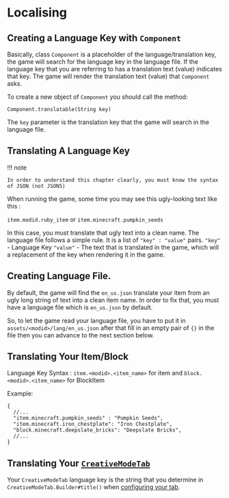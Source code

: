 # Localising

## Creating a Language Key with `Component`

Basically, class `Component` is a placeholder of the language/translation key, the game will search for the language key in the language file. If the language key that you are referring to has a translation text (value) indicates that key. The game will render the translation text (value) that `Component` asks.
 
To create a new object of `Component` you should call the method: 

`Component.translatable(String key)` 

The `key` parameter is the translation key that the game will search in the language file.

## Translating A Language Key

!!! note 

    In order to understand this chapter clearly, you must know the syntax of JSON (not JSON5)

When running the game, some time you may see this ugly-looking text like this :

`item.modid.ruby_item` or `item.minecraft.pumpkin_seeds`

In this case, you must translate that ugly text into a clean name.
The language file follows a simple rule. It is a list of `"key" : "value"` pairs.
`"key"` - Language Key
`"value"` - The text that is translated in the game, which will a replacement of the key when rendering it in the game.

## Creating Language File.
By default, the game will find the `en_us.json` translate your item from an ugly long string of text into a clean item name.
In order to fix that, you must have a language file which is `en_us.json` by default.

So, to let the game read your language file, you have to put it in `assets/<modid>/lang/en_us.json` after that fill in an empty pair of `{}` in the file then you can advance to the next section below.

## Translating Your Item/Block

Language Key Syntax : `item.<modid>.<item_name>` for item and `block.<modid>.<item_name>` for BlockItem

Example: 
```json5 title="en_us.json"
{
  //...
  "item.minecraft.pumpkin_seeds" : "Pumpkin Seeds",
  "item.minecraft.iron_chestplate": "Iron Chestplate",
  "block.minecraft.deepslate_bricks": "Deepslate Bricks",
  //...
}
```

## Translating Your [`CreativeModeTab`]()

Your `CreativeModeTab` language key is the string that you determine in `CreativeModeTab.Builder#title()` when [configuring your tab](item.md#tab-configurations).